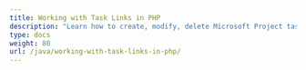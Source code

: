 ```yaml
---
title: Working with Task Links in PHP
description: "Learn how to create, modify, delete Microsoft Project task links using Aspose.Tasks Java for PHP."
type: docs
weight: 80
url: /java/working-with-task-links-in-php/
---
```

